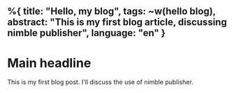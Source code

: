 %{
  title: "Hello, my blog",
  tags: ~w(hello blog),
  abstract: "This is my first blog article, discussing nimble publisher",
  language: "en"
}
---
# Main headline
This is my first blog post. I'll discuss the use of nimble publisher.
